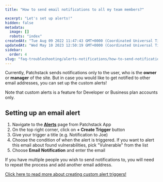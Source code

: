 ```yaml
---
title: "How to send email notifications to all my team members?"

excerpt: "Let's set up alerts!"
hidden: false
metadata: 
  image: []
  robots: "index"
createdAt: "Tue Aug 09 2022 11:47:43 GMT+0000 (Coordinated Universal Time)"
updatedAt: "Wed May 10 2023 12:50:19 GMT+0000 (Coordinated Universal Time)"
sidebar:
  order: 4
slug: "faq-troubleshooting/alerts-notifications/how-to-send-notifications-to-all-my-team-members"
---
```

Currently, Patchstack sends notifications only to the user, who is the **owner** or **manager** of the site. But in case you would like to get notified to other email addresses, you can set up the custom alerts!

Note that custom alerts is a feature for Developer or Business plan accounts only.

## Setting up an email alert

<ol><li>Navigate to the <a href="https://app.patchstack.com/alerts/latest" target="_blank"><b>Alerts</b></a> page from Patchstack App</li>
<li>On the top right corner, click on <b>+ Create Trigger</b> button</li>
<li>Give your trigger a title (e.g. Notification to Joe)</li>
<li>Choose the condition of when the alert is triggered. If you want to alert this email about found vulnerabilities, pick "Vulnerable" from the list</li>
<li>Choose <b>Email Notification</b> and enter the email</li>
</ol>

If you have multiple people you wish to send notifications to, you will need to repeat the process and add another email address.

[Click here to read more about creating custom alert triggers!](/patchstack-app/alerts/creating-a-trigger/)
